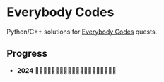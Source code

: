 # Everybody Codes
Python/C++ solutions for [Everybody Codes](https://everybody.codes/home) quests.

## Progress
- **2024** 🔲🔲🔲🔲🔲🔲🔲🔲🔲🔲🔲🔲🔲🔲🔲🔲🔲🔲🔲🔲

